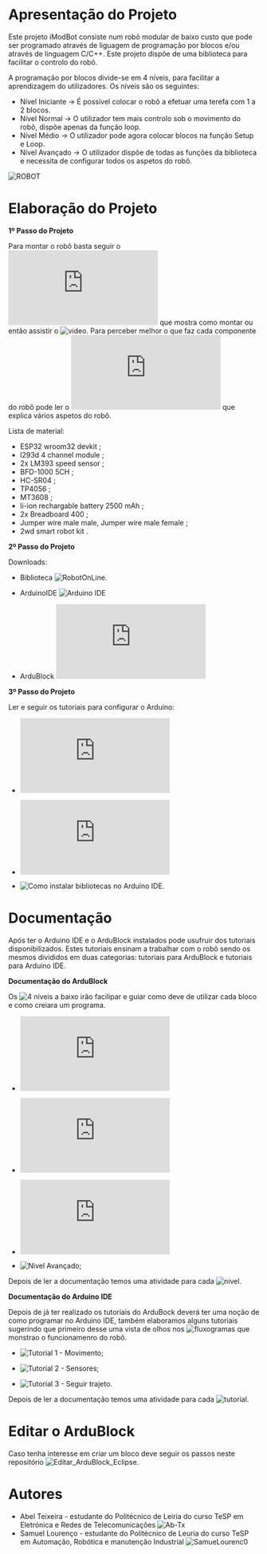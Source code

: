 
# Apresentação do Projeto 
Este projeto iModBot consiste num robô modular de baixo custo que pode ser programado através de liguagem de programação por blocos e/ou através de linguagem C/C++. Este projeto dispõe de uma biblioteca para facilitar o controlo do robô. 

A programação por blocos divide-se em 4 níveis, para facilitar a aprendizagem do utilizadores. Os níveis são os seguintes:
 - Nível Iniciante -> É possível colocar o robô a efetuar uma terefa com 1 a 2 blocos.
 - Nível Normal -> O utilizador tem mais controlo sob o movimento do robô, dispõe apenas da função loop.
 - Nível Médio -> O utilizador pode agora colocar blocos na função Setup e Loop.
 - Nível Avançado -> O utilizador dispõe de todas as funções da biblioteca e necessita de configurar todos os aspetos do robô.
    
![ROBOT](https://user-images.githubusercontent.com/61513539/82364254-f0e14d80-9a06-11ea-9d6f-fb408e07dd22.jpg)


# Elaboração do Projeto
**1º Passo do Projeto**

Para montar o robô basta seguir o ![documentos](https://github.com/ipleiria-robotics/iModBot/blob/master/3_Documentacao/4_Guia_de_montagem_offline.pdf) que mostra como montar ou então assistir o ![video](https://www.youtube.com/watch?v=i4wFh0GqzkM&feature=emb_logo). Para perceber melhor o que faz cada componente do robô pode ler o ![manual técnico](https://github.com/ipleiria-robotics/iModBot/blob/master/3_Documentacao/5_Manual_Tecnico_iModBot.pdf) que explica vários aspetos do robô. 

Lista de material:
 - ESP32 wroom32 devkit ;
 - l293d 4 channel module ;
 - 2x LM393 speed sensor ;
 - BFD-1000 5CH ;
 - HC-SR04 ;
 - TP4056 ;
 - MT3608 ;
 - li-ion rechargable battery 2500 mAh ;
 - 2x Breadboard 400 ;
 - Jumper wire male male, Jumper wire male female ;
 - 2wd smart robot kit .
 
 
**2º Passo do Projeto** 
 
 Downloads:
 
- Biblioteca  ![RobotOnLine.](https://github.com/ipleiria-robotics/iModBot/tree/master/4_Biblioteca)
            
- ArduinoIDE ![Arduino IDE](https://www.arduino.cc/en/Main/Software)
           
- ArduBlock ![java do ArduBlock](https://github.com/ipleiria-robotics/iModBot/blob/master/5_AduBlock/ardublock-beta-20200614.jar)

**3º Passo do Projeto**

Ler e seguir os tutoriais para configurar o Arduíno:
 - ![Configurar Arduíno IDE para o ESP32;](https://github.com/ipleiria-robotics/iModBot/blob/master/3_Documentacao/1_Como_comunicar_com_o_ESP32.pdf)

 - ![Configurar ArduBlock no Arduíno IDE;](https://github.com/ipleiria-robotics/iModBot/blob/master/3_Documentacao/2_Como_instalar_ArduBlock_no_Arduino_IDE.pdf)

 - ![Como instalar bibliotecas no Arduíno IDE.](https://github.com/ipleiria-robotics/iModBot/blob/master/3_Documentacao/3_Como_instalar_bibliotecas_no_Arduino_IDE.pdfl)

# Documentação

Após ter o Arduino IDE e o ArduBlock instalados pode usufruir dos tutoriais disponibilizados. Estes tutoriais ensinam a trabalhar com o robô sendo os mesmos divididos em duas categorias: tutoriais para ArduBlock e tutoriais para Arduino IDE.

**Documentação do ArduBlock**

Os ![4 níveis](https://github.com/ipleiria-robotics/iModBot/tree/master/1_Tutoriais/1_Tuturiais_para_ArduBlock) a baixo irão facilipar e guiar como deve de utilizar cada bloco e como creiara um programa.

- ![Nivel Iniciante;](https://github.com/ipleiria-robotics/iModBot/blob/master/1_Tutoriais/1_Tuturiais_para_ArduBlock/Tutorial%201%20-%20Nivel%20iniciante/1.%20Nivel%20iniciante.pdf)

- ![Nivel Normal;](https://github.com/ipleiria-robotics/iModBot/blob/master/1_Tutoriais/1_Tuturiais_para_ArduBlock/Tutorial%202%20-%20N%C3%ADvel%20Normal/2.%20N%C3%ADvel%20Normal.pdf)

- ![Nivel Médio;](https://github.com/ipleiria-robotics/iModBot/blob/master/1_Tutoriais/1_Tuturiais_para_ArduBlock/Tutorial%203%20-%20N%C3%ADvel%20M%C3%A9dio/3.%20N%C3%ADvel%20M%C3%A9dio.pdf)

- ![Nivel Avançado;]()

Depois de ler a documentação temos uma atividade para cada ![nivel](https://github.com/ipleiria-robotics/iModBot/tree/master/2_Atividades/1_para_ArduBlock).

**Documentação do Arduino IDE**

Depois de já ter realizado os tutoriais do ArduBock deverá ter uma noção de como programar no Arduino IDE, também elaboramos alguns tutoriais sugerindo que primeiro desse uma vista de olhos nos ![fluxogramas](https://github.com/SamueLourenc0/Ardublock/tree/master/02_TUTORIALS/5.Tutoriais%20para%20Arduino%20IDE/Recursos%20usados%20para%20elabora%C3%A7%C3%A3o%20dos%20tutoriais) que monstrao o funcionamenro do robô. 

- ![Tutorial 1 - Movimento;](https://github.com/ipleiria-robotics/iModBot/tree/master/1_Tutoriais/2_Tutoriais_para_Arduino_IDE/Tutorial%201%20-%20Movimento)

- ![Tutorial 2 - Sensores;](https://github.com/ipleiria-robotics/iModBot/tree/master/1_Tutoriais/2_Tutoriais_para_Arduino_IDE/Tutorial%202%20-%20Sensores)

- ![Tutorial 3 - Seguir trajeto.](https://github.com/ipleiria-robotics/iModBot/tree/master/1_Tutoriais/2_Tutoriais_para_Arduino_IDE/Tutorial%203%20-%20Seguir%20trajeto)

Depois de ler a documentação temos uma atividade para cada ![tutorial](https://github.com/ipleiria-robotics/iModBot/tree/master/2_Atividades/2_para_Arduino_IDE).


# Editar o ArduBlock

Caso tenha interesse em criar um bloco deve seguir os passos neste repositório ![Editar_ArduBlock_Eclipse.](https://github.com/SamueLourenc0/Editar_ArduBlock_Eclipse)

# Autores
 
 - Abel Teixeira   - estudante do Politécnico de Leiria do curso TeSP em Eletrónica e Redes de Telecomunicações ![Ab-Tx](https://github.com/Ab-Tx)
 - Samuel Lourenço - estudante do Politécnico de Leuria do curso TeSP em Automação, Robótica e manutenção Industrial ![SamueLourenc0](https://github.com/SamueLourenc0)
